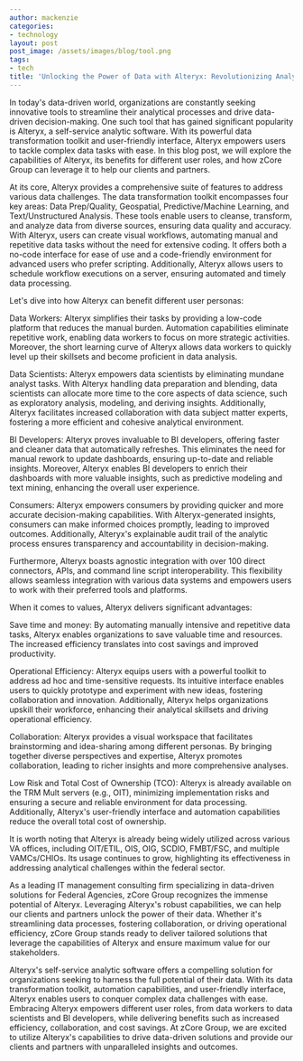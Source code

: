 ```yaml
---
author: mackenzie
categories:
- technology
layout: post
post_image: /assets/images/blog/tool.png
tags:
- tech
title: 'Unlocking the Power of Data with Alteryx: Revolutionizing Analytics and Automation'
---
```


In today's data-driven world, organizations are constantly seeking innovative tools to streamline their analytical processes and drive data-driven decision-making. One such tool that has gained significant popularity is Alteryx, a self-service analytic software. With its powerful data transformation toolkit and user-friendly interface, Alteryx empowers users to tackle complex data tasks with ease. In this blog post, we will explore the capabilities of Alteryx, its benefits for different user roles, and how zCore Group can leverage it to help our clients and partners.

At its core, Alteryx provides a comprehensive suite of features to address various data challenges. The data transformation toolkit encompasses four key areas: Data Prep/Quality, Geospatial, Predictive/Machine Learning, and Text/Unstructured Analysis. These tools enable users to cleanse, transform, and analyze data from diverse sources, ensuring data quality and accuracy. With Alteryx, users can create visual workflows, automating manual and repetitive data tasks without the need for extensive coding. It offers both a no-code interface for ease of use and a code-friendly environment for advanced users who prefer scripting. Additionally, Alteryx allows users to schedule workflow executions on a server, ensuring automated and timely data processing.

Let's dive into how Alteryx can benefit different user personas:

Data Workers: Alteryx simplifies their tasks by providing a low-code platform that reduces the manual burden. Automation capabilities eliminate repetitive work, enabling data workers to focus on more strategic activities. Moreover, the short learning curve of Alteryx allows data workers to quickly level up their skillsets and become proficient in data analysis.

Data Scientists: Alteryx empowers data scientists by eliminating mundane analyst tasks. With Alteryx handling data preparation and blending, data scientists can allocate more time to the core aspects of data science, such as exploratory analysis, modeling, and deriving insights. Additionally, Alteryx facilitates increased collaboration with data subject matter experts, fostering a more efficient and cohesive analytical environment.

BI Developers: Alteryx proves invaluable to BI developers, offering faster and cleaner data that automatically refreshes. This eliminates the need for manual rework to update dashboards, ensuring up-to-date and reliable insights. Moreover, Alteryx enables BI developers to enrich their dashboards with more valuable insights, such as predictive modeling and text mining, enhancing the overall user experience.

Consumers: Alteryx empowers consumers by providing quicker and more accurate decision-making capabilities. With Alteryx-generated insights, consumers can make informed choices promptly, leading to improved outcomes. Additionally, Alteryx's explainable audit trail of the analytic process ensures transparency and accountability in decision-making.

Furthermore, Alteryx boasts agnostic integration with over 100 direct connectors, APIs, and command line script interoperability. This flexibility allows seamless integration with various data systems and empowers users to work with their preferred tools and platforms.

When it comes to values, Alteryx delivers significant advantages:

Save time and money: By automating manually intensive and repetitive data tasks, Alteryx enables organizations to save valuable time and resources. The increased efficiency translates into cost savings and improved productivity.

Operational Efficiency: Alteryx equips users with a powerful toolkit to address ad hoc and time-sensitive requests. Its intuitive interface enables users to quickly prototype and experiment with new ideas, fostering collaboration and innovation. Additionally, Alteryx helps organizations upskill their workforce, enhancing their analytical skillsets and driving operational efficiency.

Collaboration: Alteryx provides a visual workspace that facilitates brainstorming and idea-sharing among different personas. By bringing together diverse perspectives and expertise, Alteryx promotes collaboration, leading to richer insights and more comprehensive analyses.

Low Risk and Total Cost of Ownership (TCO): Alteryx is already available on the TRM Mult servers (e.g., OIT), minimizing implementation risks and ensuring a secure and reliable environment for data processing. Additionally, Alteryx's user-friendly interface and automation capabilities reduce the overall total cost of ownership.

It is worth noting that Alteryx is already being widely utilized across various VA offices, including OIT/ETIL, OIS, OIG, SCDIO, FMBT/FSC, and multiple VAMCs/CHIOs. Its usage continues to grow, highlighting its effectiveness in addressing analytical challenges within the federal sector.

As a leading IT management consulting firm specializing in data-driven solutions for Federal Agencies, zCore Group recognizes the immense potential of Alteryx. Leveraging Alteryx's robust capabilities, we can help our clients and partners unlock the power of their data. Whether it's streamlining data processes, fostering collaboration, or driving operational efficiency, zCore Group stands ready to deliver tailored solutions that leverage the capabilities of Alteryx and ensure maximum value for our stakeholders.

Alteryx's self-service analytic software offers a compelling solution for organizations seeking to harness the full potential of their data. With its data transformation toolkit, automation capabilities, and user-friendly interface, Alteryx enables users to conquer complex data challenges with ease. Embracing Alteryx empowers different user roles, from data workers to data scientists and BI developers, while delivering benefits such as increased efficiency, collaboration, and cost savings. At zCore Group, we are excited to utilize Alteryx's capabilities to drive data-driven solutions and provide our clients and partners with unparalleled insights and outcomes.